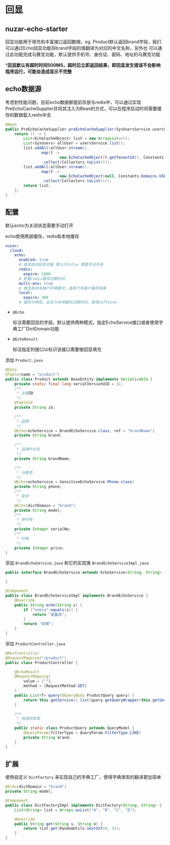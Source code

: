 # 回显

## nuzar-echo-starter

回显功能用于填充和丰富接口返回数据，eg. Product默认返回brand字段，我们可以通过Echo回显功能将brand字段的值翻译为对应的中文名称，另外也
可以通过此功能完成马赛克功能，默认提供手机号、身份证、密码、地址的马赛克功能

***回显默认有超时时间500MS，超时后立即返回结果，即回显发生错误不会影响程序运行，可能会造成显示不完整**

## echo数据源

考虑到性能问题，目前echo数据都提前存放与redis中，可以通过实现PreEchoCacheSupplier并将其注入为Bean的方式，可以在程序启动时将需要缓存的数据载入redis中去

```java
@Bean
public PreEchoCacheSupplier preEchoCacheSupplier(SysUsersService usersService) {
    return () -> {
        List<EchoCacheObject> list = new ArrayList<>();
        List<SysUsers> allUser = usersService.list();
        list.addAll(allUser.stream().
                map(t ->
                        new EchoCacheObject(t.getTenantId(), Constants.Domains.USER, t.getId(), t.getName()))
                .collect(Collectors.toList()));
        list.addAll(allUser.stream().
                map(t ->
                        new EchoCacheObject(null, Constants.Domains.USER, t.getId(), t.getName()))
                .collect(Collectors.toList()));
        return list;
    };
}
```

## 配置

默认echo为关闭状态需要手动打开

echo使用两层缓存，redis和本地缓存

```yml
nuzar:
  cloud:
    echo:
      enabled: true
      # 是否启动回显功能 默认为false 需要手动开启
      redis:
        expire: 1800
      # 配置redis缓存过期时间
      multi-env: true
      # 是否启动多租户环境模式，适用于多租户缓存隔离
      local:
        expire: 300
      # 缓存分两层，此处为本地缓存过期时间，使用caffeine
```

* `@Echo`

  标注需要回显的字段，默认提供两种模式，指定EchoService接口或者使用字典工厂DictDomain功能

* `@EchoResult`
  
  标注指定的接口以标识该接口需要做回显填充

添加 `Product.java`

```java
@Data
@Table(name = "product")
public class Product extends BaseEntity implements Serializable {
    private static final long serialVersionUID = 1L;
    /**
     * 主键ID
     */
    @TableId
    private String id;

    /**
     * 品牌
     */
    @Echo(echoService = BrandEchoService.class, ref = "brandName")
    private String brand;

    /**
     * 品牌中文名
     */
    private String brandName;

    /**
     * 马赛克
     */
    @Echo(echoService = SensitiveEchoService.Phone.class)
    private String phone;
    /**
     * 型号
     */
    @Echo(dictDomain = "brand")
    private String model;
    /**
     * 序列号
     */
    private Integer serialNo;
    /**
     * 价格
     */
    private Integer price;
}
```

添加 `BrandEchoService.java` 和它的实现类 `BrandEchoServiceImpl.java`

```java BrandEchoService
public interface BrandEchoService extends EchoService<String, String> {

}
```

```java BrandEchoServiceImpl
@Component
public class BrandEchoServiceImpl implements BrandEchoService {
    @Override
    public String echo(String s) {
        if ("nokia".equals(s)) {
            return "诺基亚";
        }
        return "杂牌";
    }
}
```

添加 `ProductController.java`

```java
@RestController
@RequestMapping("/product")
public class ProductController {

    @EchoResult
    @RequestMapping(
        value = {""},
        method = {RequestMethod.GET}
    )
    public List<T> query(@QueryBody ProductQuery query) {
        return this.getService().list(query.getQueryWrapper(this.getService().getEntityClass()));
    }

    /**
     * 快速检索类
     */
    public static class ProductQuery extends QueryModel {
        @QueryParam(filterType = QueryParam.FilterType.LIKE)
        private String brand;
    }
}
```

## 扩展

使用自定义 `DictFactory` 来实现自己的字典工厂，使得字典类型的翻译更加简单

```java
@Echo(dictDomain = "brand")
private String model;
```

```java
@Component
public class DictFactoryImpl implements DictFactory<String, String> {
    List<String> list = Arrays.asList("A", "B", "C", "D");

    @Override
    public String get(String s, String k) {
        return list.get(RandomUtils.nextInt(0, 3));
    }
}
```
